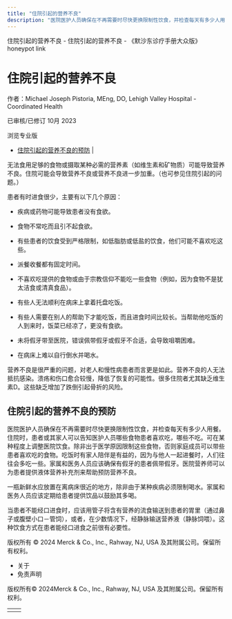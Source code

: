 ```yaml
---
title: "住院引起的营养不良"
description: "医院医护人员确保在不再需要时尽快更换限制性饮食，并检查每天有多少人用餐。住院时，患者或其家人可以告知医护人员哪些食物患者喜欢吃，哪些不吃。可在某种程度上调整医院饮食。除非出于医学原因限制这些食物，否则家庭成员可以带些患者喜欢吃的食物。吃饭时有家人陪伴是有益的，因为与他人一起进餐时，人们往往会多吃一些。家属和医务人员应该确保有假牙的患者佩带假牙。医院营养师可以为患者提供液体营养补充剂来帮助预防营养不良。"
---
```


﻿住院引起的营养不良 \- 住院引起的营养不良 \- 《默沙东诊疗手册大众版》 honeypot link

# 住院引起的营养不良

作者：Michael Joseph Pistoria, MEng, DO, Lehigh Valley Hospital - Coordinated Health

已审核/已修订 10月 2023

浏览专业版

- [住院引起的营养不良的预防](#住院引起的营养不良的预防_v15737023_zh) \|

无法食用足够的食物或摄取某种必需的营养素（如维生素和矿物质）可能导致营养不良。住院可能会导致营养不良或营养不良进一步加重。（也可参见住院引起的问题。）

患者有时进食很少，主要有以下几个原因：

- 疾病或药物可能导致患者没有食欲。

- 食物不常吃而且引不起食欲。

- 有些患者的饮食受到严格限制，如低脂肪或低盐的饮食，他们可能不喜欢吃这些。

- 派餐收餐都有固定时间。

- 不喜欢吃提供的食物或由于宗教信仰不能吃一些食物（例如，因为食物不是犹太洁食或清真食品）。

- 有些人无法顺利在病床上拿着托盘吃饭。

- 有些人需要在别人的帮助下才能吃饭，而且进食时间比较长。当帮助他吃饭的人到来时，饭菜已经凉了，更没有食欲。

- 未将假牙带至医院，错误佩带假牙或假牙不合适，会导致咀嚼困难。

- 在病床上难以自行倒水并喝水。


营养不良是很严重的问题，对老人和慢性病患者而言更是如此。营养不良的人无法抵抗感染。溃疡和伤口愈合较慢，降低了恢复的可能性。很多住院者尤其缺乏维生素D。这些缺乏增加了跌倒引起骨折的风险。

## 住院引起的营养不良的预防

医院医护人员确保在不再需要时尽快更换限制性饮食，并检查每天有多少人用餐。住院时，患者或其家人可以告知医护人员哪些食物患者喜欢吃，哪些不吃。可在某种程度上调整医院饮食。除非出于医学原因限制这些食物，否则家庭成员可以带些患者喜欢吃的食物。吃饭时有家人陪伴是有益的，因为与他人一起进餐时，人们往往会多吃一些。家属和医务人员应该确保有假牙的患者佩带假牙。医院营养师可以为患者提供液体营养补充剂来帮助预防营养不良。

一瓶新鲜水应放置在离病床很近的地方，除非由于某种疾病必须限制喝水。家属和医务人员应该定期给患者提供饮品以鼓励其多喝。

当患者不能经口进食时，应该用管子将含有营养的流食输送到患者的胃里（通过鼻子或腹壁小口－管饲），或者，在少数情况下，经静脉输送营养液（静脉饲喂）。这种饮食方式在患者能经口进食之前很有必要性。



版权所有 © 2024
Merck & Co., Inc., Rahway, NJ, USA 及其附属公司。保留所有权利。

- 关于
- 免责声明

版权所有© 2024Merck & Co., Inc., Rahway, NJ, USA 及其附属公司。保留所有权利。

|     |     |
| --- | --- |
|  |  |